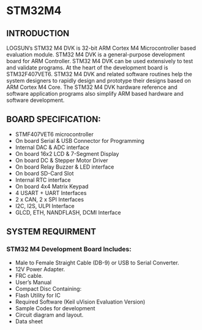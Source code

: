 # STM32M4
## INTRODUCTION
LOGSUN’s STM32 M4 DVK is 32-bit ARM Cortex M4 Microcontroller based evaluation module. STM32 M4 DVK is a general-purpose development board for ARM Controller. 
STM32 M4 DVK can be used extensively to test and validate programs.  At the heart of the development board is STM32F407VET6.
STM32 M4 DVK and related software routines help the system designers to rapidly design and prototype their designs based on ARM Cortex M4 Core.
The STM32 M4 DVK hardware reference and software application programs also simplify ARM based hardware and software development.
## BOARD SPECIFICATION:
* STMF407VET6 microcontroller
* On board Serial & USB Connector for Programming
* Internal DAC & ADC interface
* On board 16x2 LCD & 7-Segment Display
* On board DC & Stepper Motor Driver
* On board Relay Buzzer & LED interface
* On board SD-Card Slot
* Internal RTC interface
* On board 4x4 Matrix Keypad
* 4 USART + UART Interfaces
* 2 x CAN, 2 x SPI Interfaces
* I2C, I2S, ULPI Interface
* GLCD, ETH, NANDFLASH, DCMI Interface
## SYSTEM REQUIRMENT
### STM32 M4 Development Board Includes:
*  Male to Female Straight Cable (DB-9) or USB to Serial Converter.
* 12V Power Adapter.
* FRC cable.  
* User’s Manual
* Compact Disc Containing:
* Flash Utility for IC
* Required Software (Keil uVision Evaluation Version) 
* Sample Codes for development
* Circuit diagram and layout.
* Data sheet











